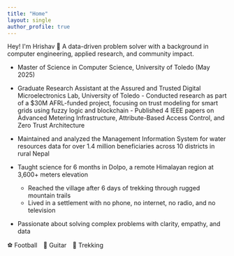 ```yaml
---
title: "Home"
layout: single
author_profile: true
---
```


Hey! I'm Hrishav 👋
A data-driven problem solver with a background in computer engineering, applied research, and community impact.

-  Master of Science in Computer Science, University of Toledo (May 2025)

  -  Graduate Research Assistant at the Assured and Trusted Digital Microelectronics Lab, University of Toledo
    - Conducted research as part of a $30M AFRL-funded project, focusing on trust modeling for smart grids using fuzzy logic and blockchain
    - Published 4 IEEE papers on Advanced Metering Infrastructure, Attribute-Based Access Control, and Zero Trust Architecture

-  Maintained and analyzed the Management Information System for water resources data for over 1.4 million beneficiaries across 10 districts in rural Nepal

-   Taught science for 6 months in Dolpo, a remote Himalayan region at 3,600+ meters elevation
    -  Reached the village after 6 days of trekking through rugged mountain trails
    -  Lived in a settlement with no phone, no internet, no radio, and no television

-  Passionate about solving complex problems with clarity, empathy, and data

⚽️ Football 🎸 Guitar 🥾 Trekking
